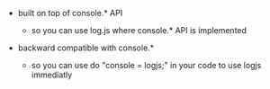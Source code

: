 * built on top of console.* API
  * so you can use log.js where console.* API is implemented

* backward compatible with console.*
  * so you can use do "console = logjs;" in your code to use logjs immediatly
  

